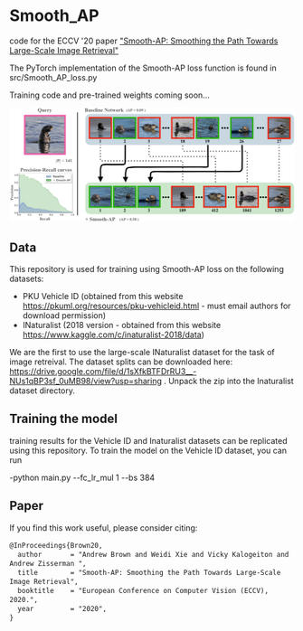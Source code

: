 # Smooth_AP
code for the ECCV '20 paper ["Smooth-AP: Smoothing the Path Towards Large-Scale Image Retrieval"](https://www.robots.ox.ac.uk/~vgg/research/smooth-ap/)

The PyTorch implementation of the Smooth-AP loss function is found in src/Smooth_AP_loss.py

Training code and pre-trained weights coming soon...

![teaser](https://github.com/Andrew-Brown1/Smooth_AP/blob/master/ims/teaser.png)

## Data
This repository is used for training using Smooth-AP loss on the following datasets:

- PKU Vehicle ID (obtained from this website https://pkuml.org/resources/pku-vehicleid.html - must email authors for download permission)
- INaturalist (2018 version - obtained from this website https://www.kaggle.com/c/inaturalist-2018/data)

We are the first to use the large-scale INaturalist dataset for the task of image retreival. The dataset splits can be downloaded here: https://drive.google.com/file/d/1sXfkBTFDrRU3__-NUs1qBP3sf_0uMB98/view?usp=sharing . Unpack the zip into the Inaturalist dataset directory. 

## Training the model
training results for the Vehicle ID and Inaturalist datasets can be replicated using this repository. To train the model on the Vehicle ID dataset, you can run 

-python main.py --fc_lr_mul 1 --bs 384

## Paper
If you find this work useful, please consider citing:
```
@InProceedings{Brown20,
  author       = "Andrew Brown and Weidi Xie and Vicky Kalogeiton and Andrew Zisserman ",
  title        = "Smooth-AP: Smoothing the Path Towards Large-Scale Image Retrieval",
  booktitle    = "European Conference on Computer Vision (ECCV), 2020.",
  year         = "2020",
}
```
